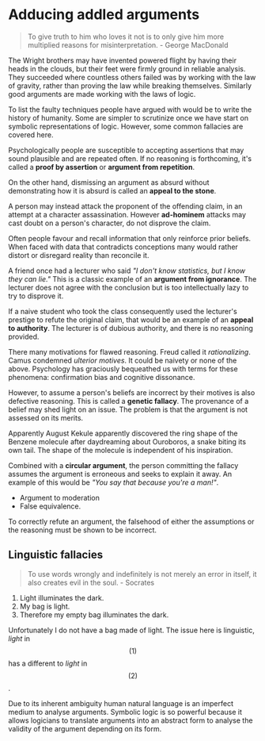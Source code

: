 # Adducing addled arguments

> To give truth to him who loves it not is to only give him more multiplied
> reasons for misinterpretation. - George MacDonald

The Wright brothers may have invented powered flight by having their heads in
the clouds, but their feet were firmly ground in reliable analysis. They
succeeded where countless others failed was by working with the law of gravity,
rather than proving the law while breaking themselves. Similarly good arguments
are made working with the laws of logic.

To list the faulty techniques people have argued with would be to write the
history of humanity. Some are simpler to scrutinize once we have start on
symbolic representations of logic. However, some common fallacies are covered
here.


Psychologically people are susceptible to accepting assertions that may sound
plausible and are repeated often. If no reasoning is forthcoming, it's called a
**proof by assertion** or **argument from repetition**.

On the other hand, dismissing an argument as absurd without demonstrating how
it is absurd is called an **appeal to the stone**.

A person may instead attack the proponent of the offending claim, in an attempt
at a character assassination. However **ad-hominem** attacks may cast doubt on
a person's character, do not disprove the claim.

Often people favour and recall information that only reinforce prior beliefs.
When faced with data that contradicts conceptions many would rather distort or
disregard reality than reconcile it.

A friend once had a lecturer who said *"I don't know statistics, but I know
they can lie."* This is a classic example of an **argument from ignorance**.
The lecturer does not agree with the conclusion but is too intellectually lazy
to try to disprove it.

If a naive student who took the class consequently used the lecturer's prestige
to refute the original claim, that would be an example of an **appeal to
authority**. The lecturer is of dubious authority, and there is no reasoning
provided.

There many motivations for flawed reasoning. Freud called it *rationalizing*.
Camus condemned *ulterior motives*. It could be naivety or none of the above.
Psychology has graciously bequeathed us with terms for these phenomena:
confirmation bias and cognitive dissonance.

However, to assume a person's beliefs are incorrect by their motives is also
defective reasoning. This is called a **genetic fallacy**. The provenance of a
belief may shed light on an issue. The problem is that the argument is not
assessed on its merits.

Apparently August Kekule apparently discovered the ring shape of the Benzene
molecule after daydreaming about Ouroboros, a snake biting its own tail. The
shape of the molecule is independent of his inspiration.

Combined with a **circular argument**, the person committing the fallacy
assumes the argument is erroneous and seeks to explain it away.  An example of
this would be *"You say that because you're a man!"*.

* Argument to moderation
* False equivalence.

To correctly refute an argument, the falsehood of either the assumptions or the
reasoning must be shown to be incorrect.

## Linguistic fallacies

> To use words wrongly and indefinitely is not merely an error in itself, it
> also creates evil in the soul. - Socrates

1. Light illuminates the dark.
1. My bag is light.
1. Therefore my empty bag illuminates the dark.

Unfortunately I do not have a bag made of light. The issue here is linguistic,
*light* in $$(1)$$ has a different to *light* in $$(2)$$.

Due to its inherent ambiguity human natural language is an imperfect medium to
analyse arguments. Symbolic logic is so powerful because it allows logicians to
translate arguments into an abstract form to analyse the validity of the
argument depending on its form.

